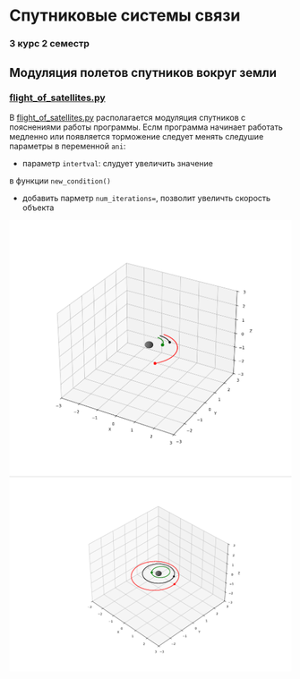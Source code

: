 # Спутниковые системы связи 
### 3 курс 2 семестр

## Модуляция полетов спутников вокруг земли 
### [flight_of_satellites.py](flight_of_satellites.py)
В [flight_of_satellites.py](flight_of_satellites.py) располагается модуляция спутников с пояснениями работы программы.
Еслм программа начинает работать медленно или появляется торможение следует менять следушие параметры 
в переменной ```ani```:
* параметр ```intertval```: слудует увеличить значение

в функции ```new_condition()```
* добавить парметр ```num_iterations=```, позволит увеличть скорость объекта

![start_animation_fos.png](image%2Fstart_animation_fos.png)
![end_animation_fos.png](image%2Fend_animation_fos.png)
